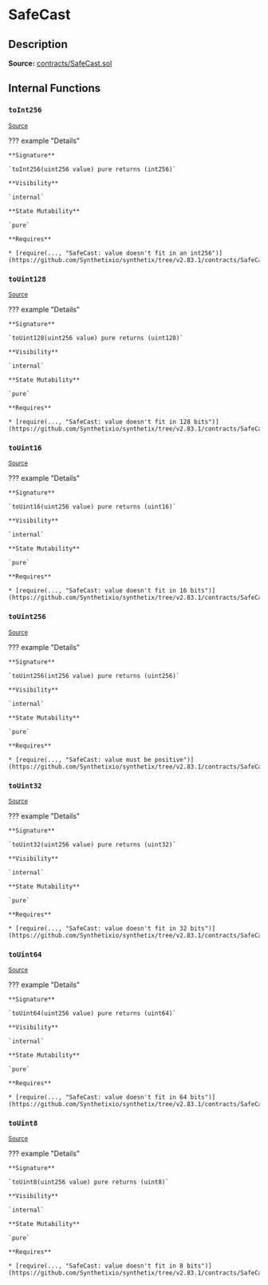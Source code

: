 # SafeCast

## Description

**Source:** [contracts/SafeCast.sol](https://github.com/Synthetixio/synthetix/tree/v2.83.1/contracts/SafeCast.sol)

## Internal Functions

### `toInt256`

<sub>[Source](https://github.com/Synthetixio/synthetix/tree/v2.83.1/contracts/SafeCast.sol#L115)</sub>

??? example "Details"

    **Signature**

    `toInt256(uint256 value) pure returns (int256)`

    **Visibility**

    `internal`

    **State Mutability**

    `pure`

    **Requires**

    * [require(..., "SafeCast: value doesn't fit in an int256")](https://github.com/Synthetixio/synthetix/tree/v2.83.1/contracts/SafeCast.sol#L116)

### `toUint128`

<sub>[Source](https://github.com/Synthetixio/synthetix/tree/v2.83.1/contracts/SafeCast.sol#L31)</sub>

??? example "Details"

    **Signature**

    `toUint128(uint256 value) pure returns (uint128)`

    **Visibility**

    `internal`

    **State Mutability**

    `pure`

    **Requires**

    * [require(..., "SafeCast: value doesn't fit in 128 bits")](https://github.com/Synthetixio/synthetix/tree/v2.83.1/contracts/SafeCast.sol#L32)

### `toUint16`

<sub>[Source](https://github.com/Synthetixio/synthetix/tree/v2.83.1/contracts/SafeCast.sol#L76)</sub>

??? example "Details"

    **Signature**

    `toUint16(uint256 value) pure returns (uint16)`

    **Visibility**

    `internal`

    **State Mutability**

    `pure`

    **Requires**

    * [require(..., "SafeCast: value doesn't fit in 16 bits")](https://github.com/Synthetixio/synthetix/tree/v2.83.1/contracts/SafeCast.sol#L77)

### `toUint256`

<sub>[Source](https://github.com/Synthetixio/synthetix/tree/v2.83.1/contracts/SafeCast.sol#L103)</sub>

??? example "Details"

    **Signature**

    `toUint256(int256 value) pure returns (uint256)`

    **Visibility**

    `internal`

    **State Mutability**

    `pure`

    **Requires**

    * [require(..., "SafeCast: value must be positive")](https://github.com/Synthetixio/synthetix/tree/v2.83.1/contracts/SafeCast.sol#L104)

### `toUint32`

<sub>[Source](https://github.com/Synthetixio/synthetix/tree/v2.83.1/contracts/SafeCast.sol#L61)</sub>

??? example "Details"

    **Signature**

    `toUint32(uint256 value) pure returns (uint32)`

    **Visibility**

    `internal`

    **State Mutability**

    `pure`

    **Requires**

    * [require(..., "SafeCast: value doesn't fit in 32 bits")](https://github.com/Synthetixio/synthetix/tree/v2.83.1/contracts/SafeCast.sol#L62)

### `toUint64`

<sub>[Source](https://github.com/Synthetixio/synthetix/tree/v2.83.1/contracts/SafeCast.sol#L46)</sub>

??? example "Details"

    **Signature**

    `toUint64(uint256 value) pure returns (uint64)`

    **Visibility**

    `internal`

    **State Mutability**

    `pure`

    **Requires**

    * [require(..., "SafeCast: value doesn't fit in 64 bits")](https://github.com/Synthetixio/synthetix/tree/v2.83.1/contracts/SafeCast.sol#L47)

### `toUint8`

<sub>[Source](https://github.com/Synthetixio/synthetix/tree/v2.83.1/contracts/SafeCast.sol#L91)</sub>

??? example "Details"

    **Signature**

    `toUint8(uint256 value) pure returns (uint8)`

    **Visibility**

    `internal`

    **State Mutability**

    `pure`

    **Requires**

    * [require(..., "SafeCast: value doesn't fit in 8 bits")](https://github.com/Synthetixio/synthetix/tree/v2.83.1/contracts/SafeCast.sol#L92)
